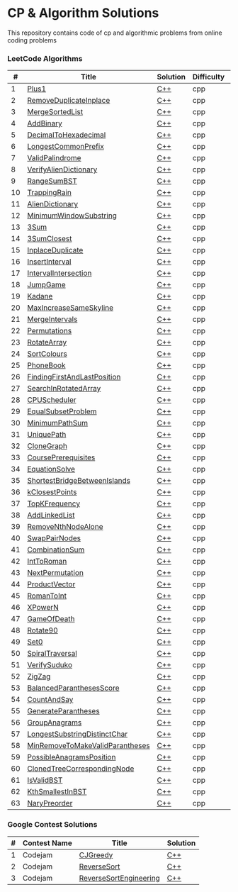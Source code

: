 CP & Algorithm Solutions
========
This repository contains code of cp and algorithmic problems from online coding problems

### LeetCode Algorithms

| # | Title | Solution | Difficulty | Topic |
|---| ----- | -------- | ---------- | ----- |
|1|[Plus1](https://leetcode.com/problems/plus-one/) | [C++](./algorithms/leetcode/cpp/Easy/Arrays/Plus1.cpp)|cpp|Easy
|2|[RemoveDuplicateInplace](https://leetcode.com/problems/remove-duplicates-from-sorted-array/) | [C++](./algorithms/leetcode/cpp/Easy/Arrays/RemoveDuplicateInplace.cpp)|cpp|Easy
|3|[MergeSortedList](https://leetcode.com/problems/merge-two-sorted-lists/) | [C++](./algorithms/leetcode/cpp/Easy/LinkedList/MergeSortedList.cpp)|cpp|Easy
|4|[AddBinary](https://leetcode.com/problems/add-binary/) | [C++](./algorithms/leetcode/cpp/Easy/Maths/AddBinary.cpp)|cpp|Easy
|5|[DecimalToHexadecimal](https://leetcode.com/problems/convert-a-number-to-hexadecimal/) | [C++](./algorithms/leetcode/cpp/Easy/Maths/DecimalToHexadecimal.cpp)|cpp|Easy
|6|[LongestCommonPrefix](https://leetcode.com/problems/longest-common-prefix/) | [C++](./algorithms/leetcode/cpp/Easy/String/LongestCommonPrefix.cpp)|cpp|Easy
|7|[ValidPalindrome](https://leetcode.com/problems/valid-palindrome-ii/) | [C++](./algorithms/leetcode/cpp/Easy/String/ValidPalindrome.cpp)|cpp|Easy
|8|[VerifyAlienDictionary](https://leetcode.com/problems/verifying-an-alien-dictionary/) | [C++](./algorithms/leetcode/cpp/Easy/String/VerifyAlienDictionary.cpp)|cpp|Easy
|9|[RangeSumBST](https://leetcode.com/problems/range-sum-of-bst/) | [C++](./algorithms/leetcode/cpp/Easy/Trees/RangeSumBST.cpp)|cpp|Easy
|10|[TrappingRain](https://leetcode.com/problems/trapping-rain-water/) | [C++](./algorithms/leetcode/cpp/Hard/Arrays/TrappingRain.cpp)|cpp|Hard
|11|[AlienDictionary](https://practice.geeksforgeeks.org/problems/alien-dictionary/1) | [C++](./algorithms/leetcode/cpp/Hard/String/AlienDictionary.cpp)|cpp|Hard
|12|[MinimumWindowSubstring](https://leetcode.com/problems/minimum-window-substring/) | [C++](./algorithms/leetcode/cpp/Hard/String/MinimumWindowSubstring.cpp)|cpp|Hard
|13|[3Sum](https://leetcode.com/problems/3sum/) | [C++](./algorithms/leetcode/cpp/Medium/Arrays/3Sum.cpp)|cpp|Medium
|14|[3SumClosest](https://leetcode.com/problems/3sum-closest/) | [C++](./algorithms/leetcode/cpp/Medium/Arrays/3SumClosest.cpp)|cpp|Medium
|15|[InplaceDuplicate](https://leetcode.com/problems/find-the-duplicate-number/) | [C++](./algorithms/leetcode/cpp/Medium/Arrays/InplaceDuplicate.cpp)|cpp|Medium
|16|[InsertInterval](https://leetcode.com/problems/insert-interval/) | [C++](./algorithms/leetcode/cpp/Medium/Arrays/InsertInterval.cpp)|cpp|Medium
|17|[IntervalIntersection](https://leetcode.com/problems/interval-list-intersections/) | [C++](./algorithms/leetcode/cpp/Medium/Arrays/IntervalIntersection.cpp)|cpp|Medium
|18|[JumpGame](https://leetcode.com/problems/jump-game/) | [C++](./algorithms/leetcode/cpp/Medium/Arrays/JumpGame.cpp)|cpp|Medium
|19|[Kadane](https://leetcode.com/problems/maximum-subarray/) | [C++](./algorithms/leetcode/cpp/Medium/Arrays/Kadane.cpp)|cpp|Medium
|20|[MaxIncreaseSameSkyline](https://leetcode.com/problems/max-increase-to-keep-city-skyline/) | [C++](./algorithms/leetcode/cpp/Medium/Arrays/MaxIncreaseSameSkyline.cpp)|cpp|Medium
|21|[MergeIntervals](https://leetcode.com/problems/merge-intervals/) | [C++](./algorithms/leetcode/cpp/Medium/Arrays/MergeIntervals.cpp)|cpp|Medium
|22|[Permutations](https://leetcode.com/problems/permutations/) | [C++](./algorithms/leetcode/cpp/Medium/Arrays/Permutations.cpp)|cpp|Medium
|23|[RotateArray](https://leetcode.com/problems/rotate-array/) | [C++](./algorithms/leetcode/cpp/Medium/Arrays/RotateArray.cpp)|cpp|Medium
|24|[SortColours](https://leetcode.com/problems/sort-colors/) | [C++](./algorithms/leetcode/cpp/Medium/Arrays/SortColours.cpp)|cpp|Medium
|25|[PhoneBook](https://leetcode.com/problems/letter-combinations-of-a-phone-number/) | [C++](./algorithms/leetcode/cpp/Medium/Backtracking/PhoneBook.cpp)|cpp|Medium
|26|[FindingFirstAndLastPosition](https://leetcode.com/problems/find-first-and-last-position-of-element-in-sorted-array/) | [C++](./algorithms/leetcode/cpp/Medium/Binary_Search/FindingFirstAndLastPosition.cpp)|cpp|Medium
|27|[SearchInRotatedArray](https://leetcode.com/problems/search-in-rotated-sorted-array/) | [C++](./algorithms/leetcode/cpp/Medium/Binary_Search/SearchInRotatedArray.cpp)|cpp|Medium
|28|[CPUScheduler](https://leetcode.com/problems/task-scheduler/) | [C++](./algorithms/leetcode/cpp/Medium/Brute_Implementation/CPUScheduler.cpp)|cpp|Medium
|29|[EqualSubsetProblem](https://leetcode.com/problems/partition-equal-subset-sum/submissions/) | [C++](./algorithms/leetcode/cpp/Medium/Dynamic_Programming/EqualSubsetProblem.cpp)|cpp|Medium
|30|[MinimumPathSum](https://leetcode.com/problems/minimum-path-sum/) | [C++](./algorithms/leetcode/cpp/Medium/Dynamic_Programming/MinimumPathSum.cpp)|cpp|Medium
|31|[UniquePath](https://leetcode.com/problems/unique-paths/) | [C++](./algorithms/leetcode/cpp/Medium/Dynamic_Programming/UniquePath.cpp)|cpp|Medium
|32|[CloneGraph](https://leetcode.com/problems/clone-graph/) | [C++](./algorithms/leetcode/cpp/Medium/Graphs/CloneGraph.cpp)|cpp|Medium
|33|[CoursePrerequisites](https://leetcode.com/problems/course-schedule/) | [C++](./algorithms/leetcode/cpp/Medium/Graphs/CoursePrerequisites.cpp)|cpp|Medium
|34|[EquationSolve](https://leetcode.com/problems/evaluate-division/) | [C++](./algorithms/leetcode/cpp/Medium/Graphs/EquationSolve.cpp)|cpp|Medium
|35|[ShortestBridgeBetweenIslands](https://leetcode.com/problems/shortest-bridge/) | [C++](./algorithms/leetcode/cpp/Medium/Graphs/ShortestBridgeBetweenIslands.cpp)|cpp|Medium
|36|[kClosestPoints](https://leetcode.com/problems/k-closest-points-to-origin/) | [C++](./algorithms/leetcode/cpp/Medium/Heap/kClosestPoints.cpp)|cpp|Medium
|37|[TopKFrequency](https://leetcode.com/problems/top-k-frequent-elements/) | [C++](./algorithms/leetcode/cpp/Medium/Heap/TopKFrequency.cpp)|cpp|Medium
|38|[AddLinkedList](https://leetcode.com/problems/add-two-numbers/) | [C++](./algorithms/leetcode/cpp/Medium/LinkedList/AddLinkedList.cpp)|cpp|Medium
|39|[RemoveNthNodeAlone](https://leetcode.com/problems/remove-nth-node-from-end-of-list/) | [C++](./algorithms/leetcode/cpp/Medium/LinkedList/RemoveNthNodeAlone.cpp)|cpp|Medium
|40|[SwapPairNodes](https://leetcode.com/problems/swap-nodes-in-pairs/) | [C++](./algorithms/leetcode/cpp/Medium/LinkedList/SwapPairNodes.cpp)|cpp|Medium
|41|[CombinationSum](https://leetcode.com/problems/combination-sum/submissions/) | [C++](./algorithms/leetcode/cpp/Medium/Maths/CombinationSum.cpp)|cpp|Medium
|42|[IntToRoman](https://leetcode.com/problems/integer-to-roman/) | [C++](./algorithms/leetcode/cpp/Medium/Maths/IntToRoman.cpp)|cpp|Medium
|43|[NextPermutation](https://leetcode.com/problems/next-permutation/) | [C++](./algorithms/leetcode/cpp/Medium/Maths/NextPermutation.cpp)|cpp|Medium
|44|[ProductVector](https://leetcode.com/problems/product-of-array-except-self/) | [C++](./algorithms/leetcode/cpp/Medium/Maths/ProductVector.cpp)|cpp|Medium
|45|[RomanToInt](https://leetcode.com/problems/roman-to-integer/) | [C++](./algorithms/leetcode/cpp/Medium/Maths/RomanToInt.cpp)|cpp|Medium
|46|[XPowerN](https://leetcode.com/problems/powx-n/) | [C++](./algorithms/leetcode/cpp/Medium/Maths/XPowerN.cpp)|cpp|Medium
|47|[GameOfDeath](https://leetcode.com/problems/game-of-life/) | [C++](./algorithms/leetcode/cpp/Medium/Matrix/GameOfDeath.cpp)|cpp|Medium
|48|[Rotate90](https://leetcode.com/problems/rotate-image/) | [C++](./algorithms/leetcode/cpp/Medium/Matrix/Rotate90.cpp)|cpp|Medium
|49|[Set0](https://leetcode.com/problems/set-matrix-zeroes/) | [C++](./algorithms/leetcode/cpp/Medium/Matrix/Set0.cpp)|cpp|Medium
|50|[SpiralTraversal](https://leetcode.com/problems/spiral-matrix/) | [C++](./algorithms/leetcode/cpp/Medium/Matrix/SpiralTraversal.cpp)|cpp|Medium
|51|[VerifySuduko](https://leetcode.com/problems/valid-sudoku/) | [C++](./algorithms/leetcode/cpp/Medium/Matrix/VerifySuduko.cpp)|cpp|Medium
|52|[ZigZag](https://leetcode.com/problems/zigzag-conversion/) | [C++](./algorithms/leetcode/cpp/Medium/Matrix/ZigZag.cpp)|cpp|Medium
|53|[BalancedParanthesesScore](https://leetcode.com/problems/score-of-parentheses/) | [C++](./algorithms/leetcode/cpp/Medium/Strings/BalancedParanthesesScore.cpp)|cpp|Medium
|54|[CountAndSay](https://leetcode.com/problems/count-and-say/) | [C++](./algorithms/leetcode/cpp/Medium/Strings/CountAndSay.cpp)|cpp|Medium
|55|[GenerateParantheses](https://leetcode.com/problems/generate-parentheses/) | [C++](./algorithms/leetcode/cpp/Medium/Strings/GenerateParantheses.cpp)|cpp|Medium
|56|[GroupAnagrams](https://leetcode.com/problems/group-anagrams/) | [C++](./algorithms/leetcode/cpp/Medium/Strings/GroupAnagrams.cpp)|cpp|Medium
|57|[LongestSubstringDistinctChar](https://leetcode.com/problems/longest-substring-without-repeating-characters/) | [C++](./algorithms/leetcode/cpp/Medium/Strings/LongestSubstringDistinctChar.cpp)|cpp|Medium
|58|[MinRemoveToMakeValidParantheses](https://leetcode.com/problems/minimum-remove-to-make-valid-parentheses/) | [C++](./algorithms/leetcode/cpp/Medium/Strings/MinRemoveToMakeValidParantheses.cpp)|cpp|Medium
|59|[PossibleAnagramsPosition](https://leetcode.com/problems/find-all-anagrams-in-a-string/) | [C++](./algorithms/leetcode/cpp/Medium/Strings/PossibleAnagramsPosition.cpp)|cpp|Medium
|60|[ClonedTreeCorrespondingNode](https://leetcode.com/problems/find-a-corresponding-node-of-a-binary-tree-in-a-clone-of-that-tree/) | [C++](./algorithms/leetcode/cpp/Medium/Trees/ClonedTreeCorrespondingNode.cpp)|cpp|Medium
|61|[IsValidBST](https://leetcode.com/problems/validate-binary-search-tree/) | [C++](./algorithms/leetcode/cpp/Medium/Trees/IsValidBST.cpp)|cpp|Medium
|62|[KthSmallestInBST](https://leetcode.com/problems/kth-smallest-element-in-a-bst/) | [C++](./algorithms/leetcode/cpp/Medium/Trees/KthSmallestInBST.cpp)|cpp|Medium
|63|[NaryPreorder](https://leetcode.com/problems/n-ary-tree-preorder-traversal/submissions/) | [C++](./algorithms/leetcode/cpp/Medium/Trees/NaryPreorder.cpp)|cpp|Medium


### Google Contest Solutions

| # | Contest Name | Title | Solution |
|---| ----- | -------- | ---------- |
|1|Codejam|[CJGreedy](https://codingcompetitions.withgoogle.com/codejam/round/000000000043580a/00000000006d1145) | [C++](./algorithms/google/Codejam/QualificationRound21/CJGreedy.cpp)
|2|Codejam|[ReverseSort](https://codingcompetitions.withgoogle.com/codejam/round/000000000043580a/00000000006d0a5c) | [C++](./algorithms/google/Codejam/QualificationRound21/ReverseSort.cpp)
|3|Codejam|[ReverseSortEngineering](https://codingcompetitions.withgoogle.com/codejam/round/000000000043580a/00000000006d12d7) | [C++](./algorithms/google/Codejam/QualificationRound21/ReverseSortEngineering.cpp)

